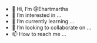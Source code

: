 - 👋 Hi, I’m @Ehartmartha
- 👀 I’m interested in ...
- 🌱 I’m currently learning ...
- 💞️ I’m looking to collaborate on ...
- 📫 How to reach me ...

<!---
Ehartmartha/Ehartmartha is a ✨ special ✨ repository because its `README.md` (this file) appears on your GitHub profile.
You can click the Preview link to take a look at your changes.
--->
